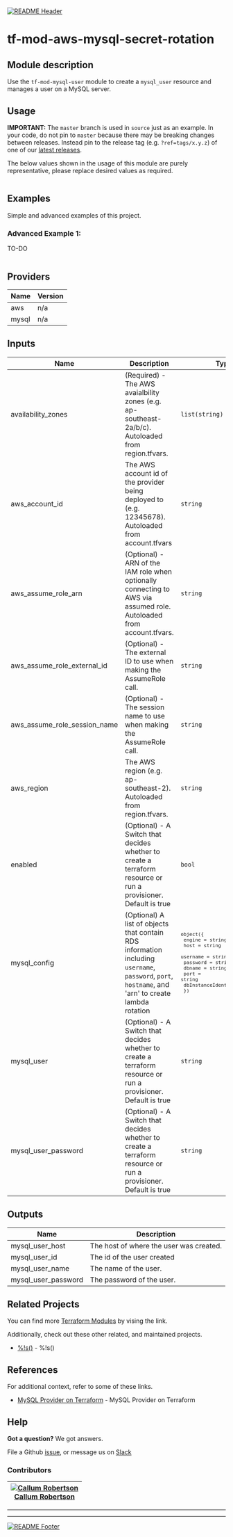<!-- 














  ** DO NOT EDIT THIS FILE
  ** 
  ** This file was automatically generated by the `build-harness`. 
  ** 1) Make all changes to `README.yaml` 
  ** 2) Run `make init` (you only need to do this once)
  ** 3) Run`make readme` to rebuild this file. 
  **
  ** (We maintain HUNDREDS of open source projects. This is how we maintain our sanity.)
  **















  -->

#

[![README Header][logo]][website]

# tf-mod-aws-mysql-secret-rotation

## Module description


Use the `tf-mod-mysql-user` module to create a `mysql_user` resource and manages a user on a MySQL server.









## Usage

**IMPORTANT:** The `master` branch is used in `source` just as an example. In your code, do not pin to `master` because there may be breaking changes between releases.
Instead pin to the release tag (e.g. `?ref=tags/x.y.z`) of one of our [latest releases](https://github.com/https://github.com/Callumccr/tf-mod-aws-mysql-secret-rotation/releases).


The below values shown in the usage of this module are purely representative, please replace desired values as required.

```hcl

```





## Examples
Simple and advanced examples of this project.

### Advanced Example 1:

TO-DO

  ```hcl
  ```


## Providers

| Name | Version |
|------|---------|
| aws | n/a |
| mysql | n/a |

## Inputs

| Name | Description | Type | Default | Required |
|------|-------------|------|---------|:-----:|
| availability\_zones | (Required) - The AWS avaialbility zones (e.g. ap-southeast-2a/b/c). Autoloaded from region.tfvars. | `list(string)` | n/a | yes |
| aws\_account\_id | The AWS account id of the provider being deployed to (e.g. 12345678). Autoloaded from account.tfvars | `string` | `""` | no |
| aws\_assume\_role\_arn | (Optional) - ARN of the IAM role when optionally connecting to AWS via assumed role. Autoloaded from account.tfvars. | `string` | `""` | no |
| aws\_assume\_role\_external\_id | (Optional) - The external ID to use when making the AssumeRole call. | `string` | `""` | no |
| aws\_assume\_role\_session\_name | (Optional) - The session name to use when making the AssumeRole call. | `string` | `""` | no |
| aws\_region | The AWS region (e.g. ap-southeast-2). Autoloaded from region.tfvars. | `string` | `""` | no |
| enabled | (Optional) -  A Switch that decides whether to create a terraform resource or run a provisioner. Default is true | `bool` | `true` | no |
| mysql\_config | (Optional) A list of objects that contain RDS information including `username`, `password`, `port`, `hostname`, and 'arn' to create lambda rotation | <code><pre>object({<br>    engine               = string<br>    host                 = string<br>    username             = string<br>    password             = string<br>    dbname               = string<br>    port                 = string<br>    dbInstanceIdentifier = string<br>  })<br></pre></code> | <code><pre>{<br>  "dbInstanceIdentifier": "",<br>  "dbname": "",<br>  "engine": "mysql",<br>  "host": "",<br>  "password": "",<br>  "port": "3306",<br>  "username": "root"<br>}<br></pre></code> | no |
| mysql\_user | (Optional) -  A Switch that decides whether to create a terraform resource or run a provisioner. Default is true | `string` | `""` | no |
| mysql\_user\_password | (Optional) -  A Switch that decides whether to create a terraform resource or run a provisioner. Default is true | `string` | `""` | no |

## Outputs

| Name | Description |
|------|-------------|
| mysql\_user\_host | The host of where the user was created. |
| mysql\_user\_id | The id of the user created |
| mysql\_user\_name | The name of the user. |
| mysql\_user\_password | The password of the user. |




## Related Projects

You can find more [Terraform Modules](terraform_modules) by vising the link.

Additionally, check out these other related, and maintained projects.

- [%!s(<nil>)](%!s(<nil>)) - %!s(<nil>)



## References

For additional context, refer to some of these links. 

- [MySQL Provider on Terraform](https://www.terraform.io/docs/providers/mysql/r/user.html) - MySQL Provider on Terraform



## Help

**Got a question?** We got answers. 

File a Github [issue](https://github.com/Callumccr/tf-mod-aws-mysql-secret-rotation/issues), or message us on [Slack][slack]


### Contributors

|  [![Callum Robertson][callumccr_avatar]][callumccr_homepage]<br/>[Callum Robertson][callumccr_homepage] |
|---|


  [callumccr_homepage]: https://www.linkedin.com/in/callum-robertson-1a55b6110/

  [callumccr_avatar]: https://media-exp1.licdn.com/dms/image/C5603AQHb_3oZMZA5YA/profile-displayphoto-shrink_200_200/0?e=1588809600&v=beta&t=5QQQAlHrm1od5fQNZwdjOtbZWvsGcgNBqFRhZWgnPx4




---



---


[![README Footer][logo]][website]

  [logo]: https://wariva-github-assets.s3.eu-west-2.amazonaws.com/logo.png
  [website]: https://www.linkedin.com/company/52152765/admin/
  [github]: https://github.com/Callumccr
  [slack]: https://wariva.slack.com
  [linkedin]: https://www.linkedin.com/in/callum-robertson-1a55b6110/
  [terraform_modules]: https://github.com/Callumccr